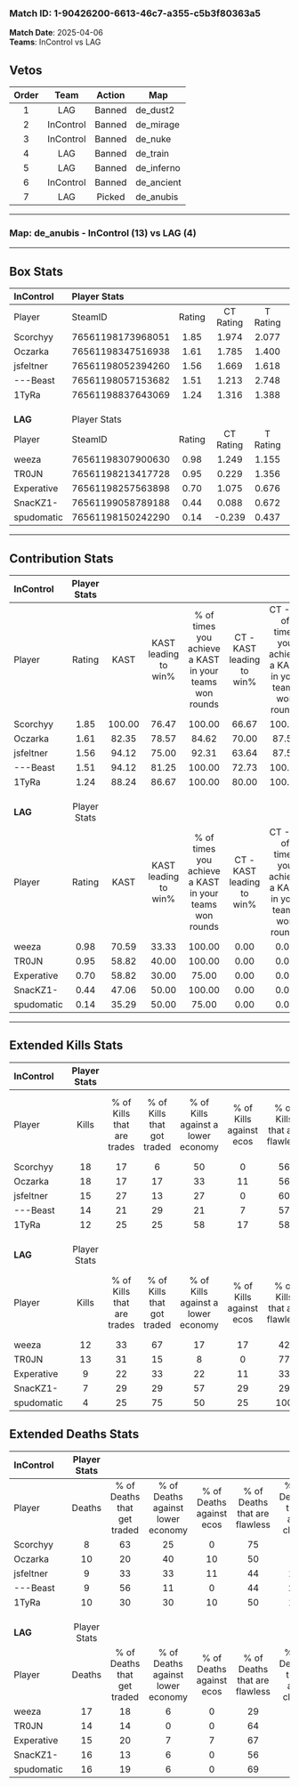 ### Match ID: 1-90426200-6613-46c7-a355-c5b3f80363a5  
**Match Date**: 2025-04-06  
**Teams**: InControl vs LAG  

## Vetos  

| Order | Team | Action | Map |
| :---: | :--: | :----: | --- |
| 1 | LAG | Banned | de_dust2 |
| 2 | InControl | Banned | de_mirage |
| 3 | InControl | Banned | de_nuke |
| 4 | LAG | Banned | de_train |
| 5 | LAG | Banned | de_inferno |
| 6 | InControl | Banned | de_ancient |
| 7 | LAG | Picked | de_anubis |

---  

### **Map**: de_anubis - InControl (13) vs LAG (4)  
---  

## Box Stats  

| **InControl** | Player Stats      |        |           |          |        |       |       |         |        |      |     |
| :- | :- | :-: | :-: | :-: | :-: | :-: | :-: | :-: | :-: | :-: | :-: |
| Player        | SteamID           | Rating | CT Rating | T Rating |  KAST  |  ADR  | Kills | Assists | Deaths | K/D  | HS% |
| Scorchyy      | 76561198173968051 |  1.85  |   1.974   |  2.077   | 100.00 | 112.9 |  18   |    5    |   8    | 2.25 | 44  |
| Oczarka       | 76561198347516938 |  1.61  |   1.785   |  1.400   | 82.35  | 102.8 |  18   |    2    |   10   | 1.80 | 50  |
| jsfeltner     | 76561198052394260 |  1.56  |   1.669   |  1.618   | 94.12  | 91.1  |  15   |    6    |   9    | 1.67 | 13  |
| ---Beast      | 76561198057153682 |  1.51  |   1.213   |  2.748   | 94.12  | 93.8  |  14   |    5    |   9    | 1.56 | 42  |
| 1TyRa         | 76561198837643069 |  1.24  |   1.316   |  1.388   | 88.24  | 62.4  |  12   |    7    |   10   | 1.20 | 41  |
|               |                   |        |           |          |        |       |       |         |        |      |     |
|               |                   |        |           |          |        |       |       |         |        |      |     |
|               |                   |        |           |          |        |       |       |         |        |      |     |
| **LAG**       | Player Stats      |        |           |          |        |       |       |         |        |      |     |
| Player        | SteamID           | Rating | CT Rating | T Rating |  KAST  |  ADR  | Kills | Assists | Deaths | K/D  | HS% |
| weeza         | 76561198307900630 |  0.98  |   1.249   |  1.155   | 70.59  | 96.2  |  12   |    3    |   17   | 0.71 | 66  |
| TR0JN         | 76561198213417728 |  0.95  |   0.229   |  1.356   | 58.82  | 69.9  |  13   |    2    |   14   | 0.93 | 30  |
| Experative    | 76561198257563898 |  0.70  |   1.075   |  0.676   | 58.82  | 59.9  |   9   |    5    |   15   | 0.60 | 55  |
| SnacKZ1-      | 76561199058789188 |  0.44  |   0.088   |  0.672   | 47.06  | 49.7  |   7   |    3    |   16   | 0.44 | 14  |
| spudomatic    | 76561198150242290 |  0.14  |  -0.239   |  0.437   | 35.29  | 34.8  |   4   |    2    |   16   | 0.25 | 25  |
---  

## Contribution Stats  

| **InControl** | Player Stats |        |                      |                                                        |                           |                                                             |                          |                                                            |
| :- | :-: | :-: | :-: | :-: | :-: | :-: | :-: | :-: |
| Player        |    Rating    |  KAST  | KAST leading to win% | % of times you achieve a KAST in your teams won rounds | CT - KAST leading to win% | CT - % of times you achieve a KAST in your teams won rounds | T - KAST leading to win% | T - % of times you achieve a KAST in your teams won rounds |
| Scorchyy      |     1.85     | 100.00 |        76.47         |                         100.00                         |           66.67           |                           100.00                            |          100.00          |                           100.00                           |
| Oczarka       |     1.61     | 82.35  |        78.57         |                         84.62                          |           70.00           |                            87.50                            |          100.00          |                           80.00                            |
| jsfeltner     |     1.56     | 94.12  |        75.00         |                         92.31                          |           63.64           |                            87.50                            |          100.00          |                           100.00                           |
| ---Beast      |     1.51     | 94.12  |        81.25         |                         100.00                         |           72.73           |                           100.00                            |          100.00          |                           100.00                           |
| 1TyRa         |     1.24     | 88.24  |        86.67         |                         100.00                         |           80.00           |                           100.00                            |          100.00          |                           100.00                           |
|               |              |        |                      |                                                        |                           |                                                             |                          |                                                            |
|               |              |        |                      |                                                        |                           |                                                             |                          |                                                            |
|               |              |        |                      |                                                        |                           |                                                             |                          |                                                            |
| **LAG**       | Player Stats |        |                      |                                                        |                           |                                                             |                          |                                                            |
| Player        |    Rating    |  KAST  | KAST leading to win% | % of times you achieve a KAST in your teams won rounds | CT - KAST leading to win% | CT - % of times you achieve a KAST in your teams won rounds | T - KAST leading to win% | T - % of times you achieve a KAST in your teams won rounds |
| weeza         |     0.98     | 70.59  |        33.33         |                         100.00                         |           0.00            |                            0.00                             |          44.44           |                           100.00                           |
| TR0JN         |     0.95     | 58.82  |        40.00         |                         100.00                         |           0.00            |                            0.00                             |          50.00           |                           100.00                           |
| Experative    |     0.70     | 58.82  |        30.00         |                         75.00                          |           0.00            |                            0.00                             |          50.00           |                           75.00                            |
| SnacKZ1-      |     0.44     | 47.06  |        50.00         |                         100.00                         |           0.00            |                            0.00                             |          66.67           |                           100.00                           |
| spudomatic    |     0.14     | 35.29  |        50.00         |                         75.00                          |           0.00            |                            0.00                             |          60.00           |                           75.00                            |
---  

## Extended Kills Stats  

| **InControl** | Player Stats |                            |                            |                                    |                         |                              |                                 |                                       |                    |           |
| :- | :-: | :-: | :-: | :-: | :-: | :-: | :-: | :-: | :-: | :-: |
| Player        |    Kills     | % of Kills that are trades | % of Kills that got traded | % of Kills against a lower economy | % of Kills against ecos | % of Kills that are flawless | % of Kills that are close duels | % of Kills that are assisted by flash | Pistol Round Kills | AWP Kills |
| Scorchyy      |      18      |             17             |             6              |                 50                 |            0            |              56              |                6                |                  11                   |         3          |     9     |
| Oczarka       |      18      |             17             |             17             |                 33                 |           11            |              56              |               11                |                   0                   |         2          |     0     |
| jsfeltner     |      15      |             27             |             13             |                 27                 |            0            |              60              |                0                |                   0                   |         1          |     0     |
| ---Beast      |      14      |             21             |             29             |                 21                 |            7            |              57              |                0                |                  14                   |         3          |     0     |
| 1TyRa         |      12      |             25             |             25             |                 58                 |           17            |              58              |                8                |                   8                   |         1          |     0     |
|               |              |                            |                            |                                    |                         |                              |                                 |                                       |                    |           |
|               |              |                            |                            |                                    |                         |                              |                                 |                                       |                    |           |
|               |              |                            |                            |                                    |                         |                              |                                 |                                       |                    |           |
| **LAG**       | Player Stats |                            |                            |                                    |                         |                              |                                 |                                       |                    |           |
| Player        |    Kills     | % of Kills that are trades | % of Kills that got traded | % of Kills against a lower economy | % of Kills against ecos | % of Kills that are flawless | % of Kills that are close duels | % of Kills that are assisted by flash | Pistol Round Kills | AWP Kills |
| weeza         |      12      |             33             |             67             |                 17                 |           17            |              42              |               25                |                   8                   |         0          |     0     |
| TR0JN         |      13      |             31             |             15             |                 8                  |            0            |              77              |                0                |                   0                   |         0          |     8     |
| Experative    |      9       |             22             |             33             |                 22                 |           11            |              33              |               11                |                  11                   |         1          |     0     |
| SnacKZ1-      |      7       |             29             |             29             |                 57                 |           29            |              29              |                0                |                   0                   |         0          |     1     |
| spudomatic    |      4       |             25             |             75             |                 50                 |           25            |             100              |                0                |                   0                   |         0          |     0     |
## Extended Deaths Stats  

| **InControl** | Player Stats |                             |                                   |                          |                               |                            |                           |               |
| :- | :-: | :-: | :-: | :-: | :-: | :-: | :-: | :-: |
| Player        |    Deaths    | % of Deaths that get traded | % of Deaths against lower economy | % of Deaths against ecos | % of Deaths that are flawless | % of Deaths that are close | % of Deaths while blinded | Deaths to AWP |
| Scorchyy      |      8       |             63              |                25                 |            0             |              75               |             0              |             0             |       2       |
| Oczarka       |      10      |             20              |                40                 |            10            |              50               |             0              |            10             |       2       |
| jsfeltner     |      9       |             33              |                33                 |            11            |              44               |             11             |             0             |       2       |
| ---Beast      |      9       |             56              |                11                 |            0             |              44               |             22             |            11             |       0       |
| 1TyRa         |      10      |             30              |                30                 |            10            |              50               |             10             |             0             |       3       |
|               |              |                             |                                   |                          |                               |                            |                           |               |
|               |              |                             |                                   |                          |                               |                            |                           |               |
|               |              |                             |                                   |                          |                               |                            |                           |               |
| **LAG**       | Player Stats |                             |                                   |                          |                               |                            |                           |               |
| Player        |    Deaths    | % of Deaths that get traded | % of Deaths against lower economy | % of Deaths against ecos | % of Deaths that are flawless | % of Deaths that are close | % of Deaths while blinded | Deaths to AWP |
| weeza         |      17      |             18              |                 6                 |            0             |              29               |             6              |             6             |       2       |
| TR0JN         |      14      |             14              |                 0                 |            0             |              64               |             0              |             0             |       2       |
| Experative    |      15      |             20              |                 7                 |            7             |              67               |             7              |             7             |       5       |
| SnacKZ1-      |      16      |             13              |                 6                 |            0             |              56               |             6              |            19             |       0       |
| spudomatic    |      16      |             19              |                 6                 |            0             |              69               |             6              |             0             |       0       |
